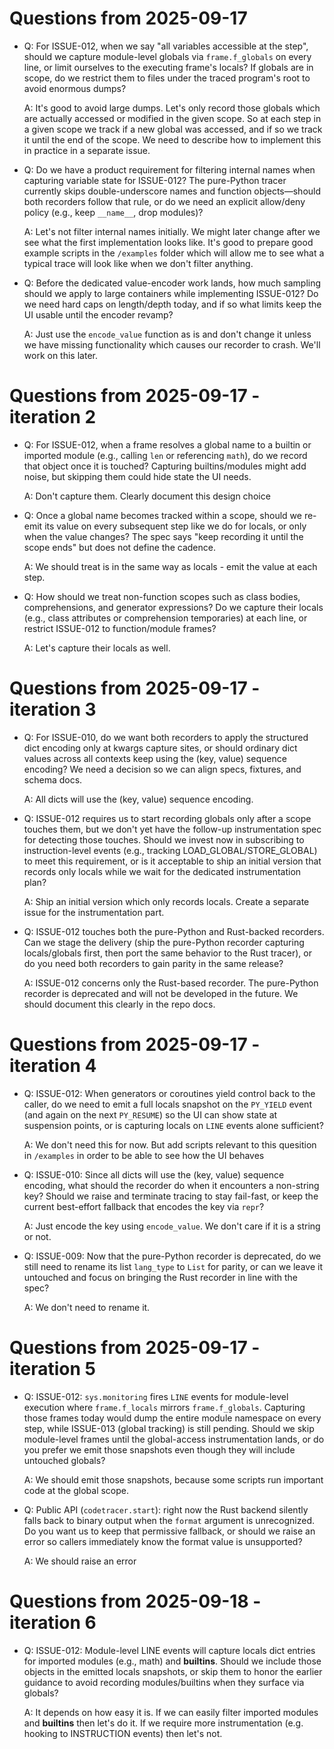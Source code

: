 # Questions from 2025-09-17

- Q: For ISSUE-012, when we say "all variables accessible at the
  step", should we capture module-level globals via `frame.f_globals`
  on every line, or limit ourselves to the executing frame's locals?
  If globals are in scope, do we restrict them to files under the
  traced program's root to avoid enormous dumps?
  
  A: It's good to avoid large dumps. Let's only record those globals
  which are actually accessed or modified in the given scope. So at
  each step in a given scope we track if a new global was accessed,
  and if so we track it until the end of the scope. We need to
  describe how to implement this in practice in a separate issue.

- Q: Do we have a product requirement for filtering internal names
  when capturing variable state for ISSUE-012? The pure-Python tracer
  currently skips double-underscore names and function objects—should
  both recorders follow that rule, or do we need an explicit
  allow/deny policy (e.g., keep `__name__`, drop modules)?
  
  A: Let's not filter internal names initially. We might later change
  after we see what the first implementation looks like. It's good to
  prepare good example scripts in the `/examples` folder which will
  allow me to see what a typical trace will look like when we don't
  filter anything.

- Q: Before the dedicated value-encoder work lands, how much sampling
  should we apply to large containers while implementing ISSUE-012? Do
  we need hard caps on length/depth today, and if so what limits keep
  the UI usable until the encoder revamp?

  A: Just use the `encode_value` function as is and don't change it
  unless we have missing functionality which causes our recorder to
  crash. We'll work on this later.

# Questions from 2025-09-17 - iteration 2

- Q: For ISSUE-012, when a frame resolves a global name to a builtin
  or imported module (e.g., calling `len` or referencing `math`), do
  we record that object once it is touched? Capturing builtins/modules
  might add noise, but skipping them could hide state the UI needs.

  A: Don't capture them. Clearly document this design choice

- Q: Once a global name becomes tracked within a scope, should we
  re-emit its value on every subsequent step like we do for locals, or
  only when the value changes? The spec says "keep recording it until
  the scope ends" but does not define the cadence.
  
  A: We should treat is in the same way as locals - emit the value at each step.

- Q: How should we treat non-function scopes such as class bodies,
  comprehensions, and generator expressions? Do we capture their
  locals (e.g., class attributes or comprehension temporaries) at each
  line, or restrict ISSUE-012 to function/module frames?
  
  A: Let's capture their locals as well.
# Questions from 2025-09-17 - iteration 3

- Q: For ISSUE-010, do we want both recorders to apply the structured
  dict encoding only at kwargs capture sites, or should ordinary dict
  values across all contexts keep using the (key, value) sequence
  encoding? We need a decision so we can align specs, fixtures, and
  schema docs.
  
  A: All dicts will use the (key, value) sequence encoding. 

- Q: ISSUE-012 requires us to start recording globals only after a
  scope touches them, but we don't yet have the follow-up
  instrumentation spec for detecting those touches. Should we invest
  now in subscribing to instruction-level events (e.g., tracking
  LOAD_GLOBAL/STORE_GLOBAL) to meet this requirement, or is it
  acceptable to ship an initial version that records only locals while
  we wait for the dedicated instrumentation plan?
  
  A: Ship an initial version which only records locals. Create a
  separate issue for the instrumentation part.

- Q: ISSUE-012 touches both the pure-Python and Rust-backed
  recorders. Can we stage the delivery (ship the pure-Python recorder
  capturing locals/globals first, then port the same behavior to the
  Rust tracer), or do you need both recorders to gain parity in the
  same release?
  
  A: ISSUE-012 concerns only the Rust-based recorder. The pure-Python
  recorder is deprecated and will not be developed in the future. We
  should document this clearly in the repo docs.
# Questions from 2025-09-17 - iteration 4

- Q: ISSUE-012: When generators or coroutines yield control back to
  the caller, do we need to emit a full locals snapshot on the
  `PY_YIELD` event (and again on the next `PY_RESUME`) so the UI can
  show state at suspension points, or is capturing locals on `LINE`
  events alone sufficient?
  
  A: We don't need this for now. But add scripts relevant to this
  quesition in `/examples` in order to be able to see how the UI
  behaves

- Q: ISSUE-010: Since all dicts will use the (key, value) sequence
  encoding, what should the recorder do when it encounters a
  non-string key? Should we raise and terminate tracing to stay
  fail-fast, or keep the current best-effort fallback that encodes the
  key via `repr`?
  
  A: Just encode the key using `encode_value`. We don't care if it is
  a string or not.

- Q: ISSUE-009: Now that the pure-Python recorder is deprecated, do we
  still need to rename its list `lang_type` to `List` for parity, or
  can we leave it untouched and focus on bringing the Rust recorder in
  line with the spec?
  
  A: We don't need to rename it.

# Questions from 2025-09-17 - iteration 5

- Q: ISSUE-012: `sys.monitoring` fires `LINE` events for module-level
  execution where `frame.f_locals` mirrors
  `frame.f_globals`. Capturing those frames today would dump the
  entire module namespace on every step, while ISSUE-013 (global
  tracking) is still pending. Should we skip module-level frames until
  the global-access instrumentation lands, or do you prefer we emit
  those snapshots even though they will include untouched globals?
  
  A: We should emit those snapshots, because some scripts run
  important code at the global scope. 

- Q: Public API (`codetracer.start`): right now the Rust backend
  silently falls back to binary output when the `format` argument is
  unrecognized. Do you want us to keep that permissive fallback, or
  should we raise an error so callers immediately know the format
  value is unsupported?
  
  A: We should raise an error

# Questions from 2025-09-18 - iteration 6

- Q: ISSUE-012: Module-level LINE events will capture locals dict
  entries for imported modules (e.g., math) and __builtins__. Should
  we include those objects in the emitted locals snapshots, or skip
  them to honor the earlier guidance to avoid recording
  modules/builtins when they surface via globals?

  A: It depends on how easy it is. If we can easily filter imported
  modules and __builtins__ then let's do it. If we require more
  instrumentation (e.g. hooking to INSTRUCTION events) then let's not.

